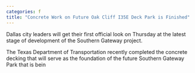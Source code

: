 ```yaml
---
categories: f
title: "Concrete Work on Future Oak Cliff I35E Deck Park is Finished"
---
```


Dallas city leaders will get their first official look on Thursday at the latest stage of development of the Southern Gateway project.



The Texas Department of Transportation recently completed the concrete decking that will serve as the foundation of the future Southern Gateway Park that is bein
